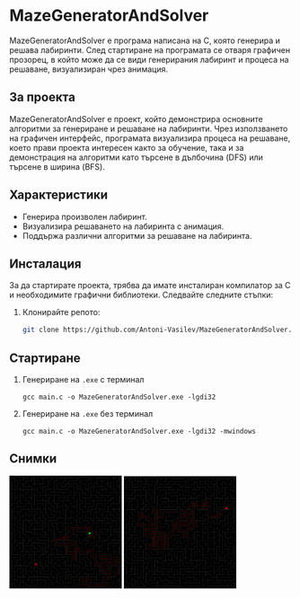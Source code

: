 # MazeGeneratorAndSolver

MazeGeneratorAndSolver е програма написана на C, която генерира и решава лабиринти. След стартиране на програмата се отваря графичен прозорец, в който може да се види генерирания лабиринт и процеса на решаване, визуализиран чрез анимация.

## За проекта

MazeGeneratorAndSolver е проект, който демонстрира основните алгоритми за генериране и решаване на лабиринти. Чрез използването на графичен интерфейс, програмата визуализира процеса на решаване, което прави проекта интересен както за обучение, така и за демонстрация на алгоритми като търсене в дълбочина (DFS) или търсене в ширина (BFS).

## Характеристики
- Генерира произволен лабиринт.
- Визуализира решаването на лабиринта с анимация.
- Поддържа различни алгоритми за решаване на лабиринта.

## Инсталация

За да стартирате проекта, трябва да имате инсталиран компилатор за C и необходимите графични библиотеки. Следвайте следните стъпки:

1. Клонирайте репото: 
   ```sh 
   git clone https://github.com/Antoni-Vasilev/MazeGeneratorAndSolver.git
   ```

## Стартиране

1. Генериране на `.exe` с терминал
   ```shell
   gcc main.c -o MazeGeneratorAndSolver.exe -lgdi32
   ```
2. Генериране на `.exe` без терминал
   ```shell
   gcc main.c -o MazeGeneratorAndSolver.exe -lgdi32 -mwindows
   ```
   
## Снимки
<img src="https://raw.githubusercontent.com/Antoni-Vasilev/MazeGeneratorAndSolver/refs/heads/master/Images/Screenshot_Game_1.png?token=GHSAT0AAAAAACZZAQ2P3BAR5KMBK25S2TCUZZ4WJQQ" width="200">
<img src="https://raw.githubusercontent.com/Antoni-Vasilev/MazeGeneratorAndSolver/refs/heads/master/Images/Screenshot_Game_2.png?token=GHSAT0AAAAAACZZAQ2PM7DH35KZ6E4C6FMQZZ4WI3A" width="200">

